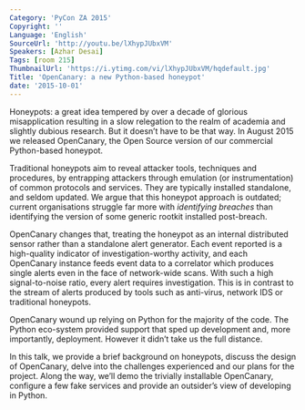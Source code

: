 ```yaml
---
Category: 'PyCon ZA 2015'
Copyright: ''
Language: 'English'
SourceUrl: 'http://youtu.be/lXhypJUbxVM'
Speakers: [Azhar Desai]
Tags: [room 215]
ThumbnailUrl: 'https://i.ytimg.com/vi/lXhypJUbxVM/hqdefault.jpg'
Title: 'OpenCanary: a new Python-based honeypot'
date: '2015-10-01'
---
```

Honeypots: a great idea tempered by over a decade of glorious misapplication resulting in a slow relegation to the realm of academia and slightly dubious research. But it doesn’t have to be that way. In August 2015 we released OpenCanary, the Open Source version of our commercial Python-based honeypot. 

Traditional honeypots aim to reveal attacker tools, techniques and procedures, by entrapping attackers through emulation (or instrumentation) of common protocols and services. They are typically installed standalone, and seldom updated. We argue that this honeypot approach is outdated; current organisations struggle far more with <em>identifying breaches</em> than identifying the version of some generic rootkit installed post-breach. 

OpenCanary changes that, treating the honeypot as an internal distributed sensor rather than a standalone alert generator. Each event reported is a high-quality indicator of investigation-worthy activity, and each OpenCanary instance feeds event data to a correlator which produces single alerts even in the face of network-wide scans. With such a high signal-to-noise ratio, every alert requires investigation. This is in contrast to the stream of alerts produced by tools such as anti-virus, network IDS or traditional honeypots.

OpenCanary wound up relying on Python for the majority of the code. The Python eco-system provided support that sped up development and, more importantly, deployment. However it didn’t take us the full distance.

In this talk, we provide a brief background on honeypots, discuss the design of OpenCanary, delve into the challenges experienced and our plans for the project. Along the way, we’ll demo the trivially installable OpenCanary, configure a few fake services and provide an outsider’s view of developing in Python.
